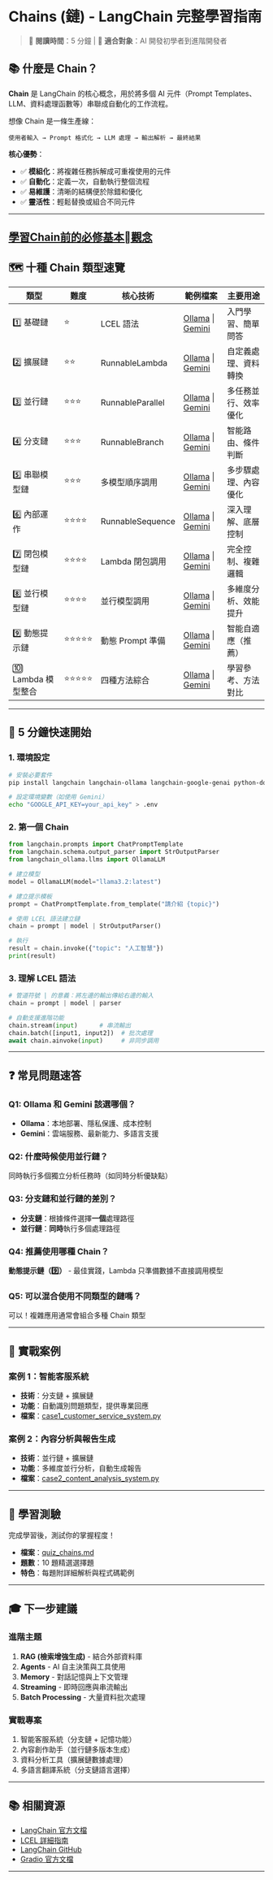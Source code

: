 # Chains (鏈) - LangChain 完整學習指南

> 📖 **閱讀時間**：5 分鐘 | 🎯 **適合對象**：AI 開發初學者到進階開發者

## 📚 什麼是 Chain？

**Chain** 是 LangChain 的核心概念，用於將多個 AI 元件（Prompt Templates、LLM、資料處理函數等）串聯成自動化的工作流程。

想像 Chain 是一條生產線：
```
使用者輸入 → Prompt 格式化 → LLM 處理 → 輸出解析 → 最終結果
```

**核心優勢**：
- ✅ **模組化**：將複雜任務拆解成可重複使用的元件
- ✅ **自動化**：定義一次，自動執行整個流程
- ✅ **易維護**：清晰的結構便於除錯和優化
- ✅ **靈活性**：輕鬆替換或組合不同元件

---
## [學習Chain前的必修基本觀念](./學習Chain前的必修基本觀念.md)

## 🗺️ 十種 Chain 類型速覽

| 類型 | 難度 | 核心技術 | 範例檔案 | 主要用途 |
|------|------|----------|----------|----------|
| 1️⃣ 基礎鏈 | ⭐ | LCEL 語法 | [Ollama](1_chains_basics_ollama.ipynb) \| [Gemini](1_chains_basics_gemini.ipynb) | 入門學習、簡單問答 |
| 2️⃣ 擴展鏈 | ⭐⭐ | RunnableLambda | [Ollama](2_chains_extended_ollama.ipynb) \| [Gemini](2_chains_extended_gemini.ipynb) | 自定義處理、資料轉換 |
| 3️⃣ 並行鏈 | ⭐⭐⭐ | RunnableParallel | [Ollama](3_chains_parallel_ollama.ipynb) \| [Gemini](3_chains_parallel_gemini.ipynb) | 多任務並行、效率優化 |
| 4️⃣ 分支鏈 | ⭐⭐⭐ | RunnableBranch | [Ollama](4_chains_branching_ollama.ipynb) \| [Gemini](4_chains_branching_gemini.ipynb) | 智能路由、條件判斷 |
| 5️⃣ 串聯模型鏈 | ⭐⭐⭐ | 多模型順序調用 | [Ollama](5_chains_sequential_model_ollama.ipynb) \| [Gemini](5_chains_sequential_model_gemini.ipynb) | 多步驟處理、內容優化 |
| 6️⃣ 內部運作 | ⭐⭐⭐⭐ | RunnableSequence | [Ollama](6_chains_under_the_hood_ollama.ipynb) \| [Gemini](6_chains_under_the_hood_gemini.ipynb) | 深入理解、底層控制 |
| 7️⃣ 閉包模型鏈 | ⭐⭐⭐⭐ | Lambda 閉包調用 | [Ollama](7_chains_closure_model_ollama.ipynb) \| [Gemini](7_chains_closure_model_gemini.ipynb) | 完全控制、複雜邏輯 |
| 8️⃣ 並行模型鏈 | ⭐⭐⭐⭐ | 並行模型調用 | [Ollama](8_chains_parallel_model_ollama.ipynb) \| [Gemini](8_chains_parallel_model_gemini.ipynb) | 多維度分析、效能提升 |
| 9️⃣ 動態提示鏈 | ⭐⭐⭐⭐⭐ | 動態 Prompt 準備 | [Ollama](9_chains_dynamic_prompt_ollama.ipynb) \| [Gemini](9_chains_dynamic_prompt_gemini.ipynb) | 智能自適應（推薦） |
| 🔟 Lambda 模型整合 | ⭐⭐⭐⭐⭐ | 四種方法綜合 | [Ollama](10_chains_lambda_integration_ollama.ipynb) \| [Gemini](10_chains_lambda_integration_gemini.ipynb) | 學習參考、方法對比 |

---

## 🚀 5 分鐘快速開始

### 1. 環境設定
```bash
# 安裝必要套件
pip install langchain langchain-ollama langchain-google-genai python-dotenv

# 設定環境變數（如使用 Gemini）
echo "GOOGLE_API_KEY=your_api_key" > .env
```

### 2. 第一個 Chain
```python
from langchain.prompts import ChatPromptTemplate
from langchain.schema.output_parser import StrOutputParser
from langchain_ollama.llms import OllamaLLM

# 建立模型
model = OllamaLLM(model="llama3.2:latest")

# 建立提示模板
prompt = ChatPromptTemplate.from_template("請介紹 {topic}")

# 使用 LCEL 語法建立鏈
chain = prompt | model | StrOutputParser()

# 執行
result = chain.invoke({"topic": "人工智慧"})
print(result)
```

### 3. 理解 LCEL 語法
```python
# 管道符號 | 的意義：將左邊的輸出傳給右邊的輸入
chain = prompt | model | parser

# 自動支援進階功能
chain.stream(input)      # 串流輸出
chain.batch([input1, input2])  # 批次處理
await chain.ainvoke(input)     # 非同步調用
```

---

## ❓ 常見問題速答

### Q1: Ollama 和 Gemini 該選哪個？
- **Ollama**：本地部署、隱私保護、成本控制
- **Gemini**：雲端服務、最新能力、多語言支援

### Q2: 什麼時候使用並行鏈？
同時執行多個獨立分析任務時（如同時分析優缺點）

### Q3: 分支鏈和並行鏈的差別？
- **分支鏈**：根據條件選擇**一個**處理路徑
- **並行鏈**：**同時**執行多個處理路徑

### Q4: 推薦使用哪種 Chain？
**動態提示鏈（9️⃣）** - 最佳實踐，Lambda 只準備數據不直接調用模型

### Q5: 可以混合使用不同類型的鏈嗎？
可以！複雜應用通常會組合多種 Chain 類型

---

## 💼 實戰案例

### 案例 1：智能客服系統
- **技術**：分支鏈 + 擴展鏈
- **功能**：自動識別問題類型，提供專業回應
- **檔案**：[case1_customer_service_system.py](case1_customer_service_system.py)

### 案例 2：內容分析與報告生成
- **技術**：並行鏈 + 擴展鏈
- **功能**：多維度並行分析，自動生成報告
- **檔案**：[case2_content_analysis_system.py](case2_content_analysis_system.py)


---

## 📝 學習測驗

完成學習後，測試你的掌握程度！

- **檔案**：[quiz_chains.md](quiz_chains.md)
- **題數**：10 題精選選擇題
- **特色**：每題附詳細解析與程式碼範例

---

## 🎓 下一步建議

### 進階主題
1. **RAG (檢索增強生成)** - 結合外部資料庫
2. **Agents** - AI 自主決策與工具使用
3. **Memory** - 對話記憶與上下文管理
4. **Streaming** - 即時回應與串流輸出
5. **Batch Processing** - 大量資料批次處理

### 實戰專案
1. 智能客服系統（分支鏈 + 記憶功能）
2. 內容創作助手（並行鏈多版本生成）
3. 資料分析工具（擴展鏈數據處理）
4. 多語言翻譯系統（分支鏈語言選擇）

---

## 📚 相關資源

- [LangChain 官方文檔](https://python.langchain.com/)
- [LCEL 詳細指南](https://python.langchain.com/docs/expression_language/)
- [LangChain GitHub](https://github.com/langchain-ai/langchain)
- [Gradio 官方文檔](https://www.gradio.app/)

---


